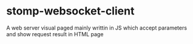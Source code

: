 # stomp-websocket-client
A web server visual paged mainly writtin in JS which accept parameters and show request result in HTML page
